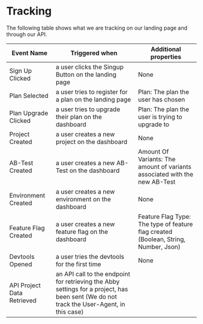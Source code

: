 # Tracking

The following table shows what we are tracking on our landing page and through
our API.

| Event Name                 | Triggered when                                                                                                                           | Additional properties                                                               |
| -------------------------- | ---------------------------------------------------------------------------------------------------------------------------------------- | ----------------------------------------------------------------------------------- |
| Sign Up Clicked            | a user clicks the Singup Button on the landing page                                                                                      | None                                                                                |
| Plan Selected              | a user tries to register for a plan on the landing page                                                                                  | Plan: The plan the user has chosen                                                  |
| Plan Upgrade Clicked       | a user tries to upgrade their plan on the dashboard                                                                                      | Plan: The plan the user is trying to upgrade to                                     |
| Project Created            | a user creates a new project on the dashboard                                                                                            | None                                                                                |
| AB-Test Created            | a user creates a new AB-Test on the dashboard                                                                                            | Amount Of Variants: The amount of variants associated with the new AB-Test          |
| Environment Created        | a user creates a new environment on the dashboard                                                                                        | None                                                                                |
| Feature Flag Created       | a user creates a new feature flag on the dashboard                                                                                       | Feature Flag Type: The type of feature flag created (Boolean, String, Number, Json) |
| Devtools Opened            | a user tries the devtools for the first time                                                                                             | None                                                                                |
| API Project Data Retrieved | an API call to the endpoint for retrieving the Abby settings for a project, has been sent (We do not track the User-Agent, in this case) |                                                                                     |
